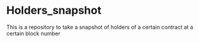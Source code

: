 # Holders_snapshot
This is a repository to take a snapshot of holders of a certain contract at a certain block number 
